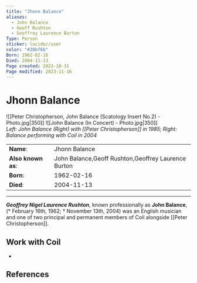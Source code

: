 ```yaml
---
title: "Jhonn Balance"
aliases:
  - John Balance
  - Geoff Rushton
  - Geoffrey Laurence Burton
Type: Person
sticker: lucide//user
color: "#20bf6b"
Born: 1962-02-16
Died: 2004-11-13
Page created: 2023-10-31
Page modified: 2023-11-16
---
```


# Jhonn Balance

![[Peter Christopherson, John Balance (Scatology Insert No.2) - Photo.jpg|350]] ![[John Balance (In Concert) - Photo.jpg|350]]  
*Left: John Balance (Right) with [[Peter Christopherson]] in 1985; Right: Balance performing with Coil in 2004*

|  |  |
| --- | --- |
| __Name__: | Jhonn Balance |
| __Also known as__: | John Balance,Geoff Rushton,Geoffrey Laurence Burton |
| __Born__: | 1962-02-16 |
| __Died__: | 2004-11-13 |

---

*__Geoffrey Nigel Laurence Rushton__*, known professionally as __John Balance__, (\* February 16th, 1962; † November 13th, 2004) was an English musician and one of two principal and permanent members of Coil alongside [[Peter Christopherson]].

## Work with Coil

-

## References
